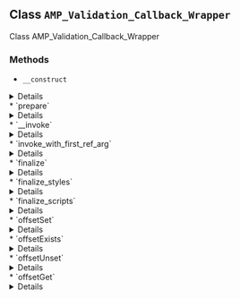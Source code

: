 ## Class `AMP_Validation_Callback_Wrapper`

Class AMP_Validation_Callback_Wrapper

### Methods
* `__construct`

<details>

```php
public __construct( $callback )
```

AMP_Validation_Callback_Wrapper constructor.


</details>
* `prepare`

<details>

```php
protected prepare( $args )
```

Prepare for invocation.


</details>
* `__invoke`

<details>

```php
public __invoke( $args )
```

Invoke wrapped callback.


</details>
* `invoke_with_first_ref_arg`

<details>

```php
public invoke_with_first_ref_arg( $first_arg, $other_args )
```

Invoke wrapped callback with first argument passed by reference.


</details>
* `finalize`

<details>

```php
protected finalize( array $preparation )
```

Finalize invocation.


</details>
* `finalize_styles`

<details>

```php
protected finalize_styles( \WP_Styles $wp_styles, array $before_registered, array $before_enqueued, array $before_extras )
```

Finalize styles after invocation.


</details>
* `finalize_scripts`

<details>

```php
protected finalize_scripts( \WP_Scripts $wp_scripts, array $before_registered, array $before_enqueued, array $before_extras )
```

Finalize scripts after invocation.


</details>
* `offsetSet`

<details>

```php
public offsetSet( $offset, $value )
```

Offset set.


</details>
* `offsetExists`

<details>

```php
public offsetExists( $offset )
```

Offset exists.


</details>
* `offsetUnset`

<details>

```php
public offsetUnset( $offset )
```

Offset unset.


</details>
* `offsetGet`

<details>

```php
public offsetGet( $offset )
```

Offset get.


</details>
